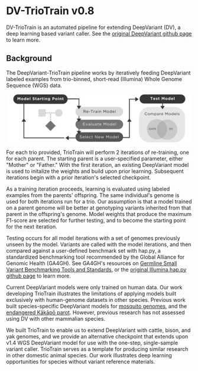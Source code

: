 # DV-TrioTrain v0.8
DV-TrioTrain is an automated pipeline for extending DeepVariant (DV), a deep learning based variant caller. See the [original DeepVariant github page](https://github.com/google/deepvariant) to learn more.

## Background
The DeepVariant-TrioTrain pipeline works by iteratively feeding DeepVariant labeled examples from trio-binned, short-read (Illumina) Whole Genome Sequence (WGS) data. 

![workflow diagram](docs/images/Workflow_Sm_Horizontal.png)

For each trio provided, TrioTrain will perform 2 iterations of re-training, one for each parent. The starting parent is a user-specified parameter, either "Mother" or "Father." With the first iteration, an existing DeepVariant model is used to initalize the weights and build upon prior learning. Subsequent iterations begin with a prior iteration's selected checkpoint.

As a training iteration proceeds, learning is evaluated using labeled examples from the parents' offspring. The same individual's genome is used for both iterations run for a trio. Our assumption is that a model trained on a parent genome will be better at genotyping variants inherited from that parent in the offspring's genome. Model weights that produce the maximum F1-score are selected for further testing, and to become the starting point for the next iteration. 

Testing occurs for all model iterations with a set of genomes previously unseen by the model. Variants are called with the model iterations, and then compared against a user-defined benchmark set with hap.py, a standardized benchmarking tool recommended by the Global Alliance for Genomic Health (GA4GH). See GA4GH's resources on [Germline Small Variant Benchmarking Tools and Standards](https://github.com/ga4gh/benchmarking-tools), or the [original Illumina hap.py github page](https://github.com/Illumina/hap.py) to learn more.

Current DeepVariant models were only trained on human data. Our work developing TrioTrain illustrates the limitations of applying models built exclusively with human-genome datasets in other species. Previous work built species-specific DeepVariant models for [mosquito genomes](https://google.github.io/deepvariant/posts/2018-12-05-improved-non-human-variant-calling-using-species-specific-deepvariant-models/), and the [endangered Kākāpō parot](https://www.biorxiv.org/content/10.1101/2022.10.22.513130v1.full). However, previous research has not assessed using DV with other mammalian species. 

We built TrioTrain to enable us to extend DeepVariant with cattle, bison, and yak genomes, and we provide an alternative checkpoint that extends upon v1.4 WGS DeepVariant model for use with the one-step, single-sample variant caller. TrioTrain serves as a template for producing similar research in other domestic animal species. Our work illustrates deep learning opportunities for species without variant reference materials. 
